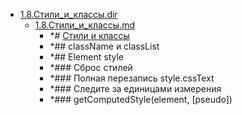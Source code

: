 - <a href = "E:\Node_projects\Node_Way\Education\IlKan\js.ru\Part_1\1.Документ.dir\1.8.Стили_и_классы.dir\cat.1.8.Стили_и_классы.dir\dir.1.8.Стили_и_классы.dir.md">1.8.Стили_и_классы.dir</a>
    - <a href = "E:\Node_projects\Node_Way\Education\IlKan\js.ru\Part_1\1.Документ.dir\1.8.Стили_и_классы.dir\1.8.Стили_и_классы.md">1.8.Стили_и_классы.md</a>
        - *# [Стили и классы](https://learn.javascript.ru/styles-and-classes)
        - *## className и classList
        - *## Element style
        - *### Сброс стилей
        - *### Полная перезапись style.cssText
        - *### Следите за единицами измерения
        - *### getComputedStyle(element, [pseudo])
